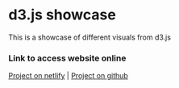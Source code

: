 # d3.js showcase

This is a showcase of different visuals from d3.js


### Link to access website online

[Project on netlify](https://d3-showcase.netlify.app/ "Project on netlify") | [Project on github](https://github.com/jamesgeorgewilliams/d3-showcase "Project on github")